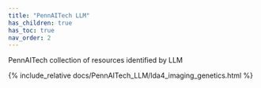 ```yaml
---
title: "PennAITech LLM"
has_children: true
has_toc: true
nav_order: 2
---
```


PennAITech collection of resources identified by LLM

{% include_relative  docs/PennAITech_LLM/lda4_imaging_genetics.html %}